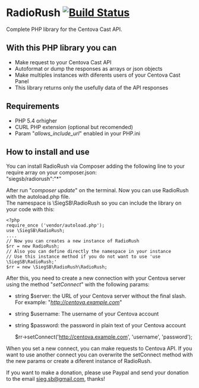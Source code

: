 # RadioRush [![Build Status](https://travis-ci.org/SiegSB/radiorush.svg?branch=master)](https://travis-ci.org/SiegSB/radiorush)  
Complete PHP library for the Centova Cast API.

## With this PHP library you can  
* Make request to your Centova Cast API  
* Autoformat or dump the responses as arrays or json objects  
* Make multiples instances with diferents users of your Centova Cast Panel  
* This library returns only the usefully data of the API responses  
 
## Requirements  
* PHP 5.4 orhigher  
* CURL PHP extension (optional but recomended)  
* Param "*allows_include_url*" enabled in your PHP.ini
 
## How to install and use  
You can install RadioRush via Composer adding the following line to your require array on your composer.json:  
    "siegsb/radiorush":"*"  

After run "*composer update*" on the terminal. Now you can use RadioRush with the autoload.php file.  
The namespace is \SiegSB\RadioRush so you can include the library on your code with this:  

    <?php  
    require_once ('vendor/autoload.php');  
    use \SiegSB\RadioRush;  
    ....  
    // Now you can creates a new instance of RadioRush  
    $rr = new RadioRush;  
    // Also you can define directly the namespace in your instance  
    // Use this instance method if you do not want to use 'use \SiegSB\RadioRush;'  
    $rr = new \SiegSB\RadioRush\RadioRush;

After this, you need to create a new connection with your Centova server using the method "*setConnect*" with the following params:  
* string $server: the URL of your Centova server without the final slash. For example: "*http://centova.example.com*"  
* string $username: The username of your Centova account  
* string $password: the password in plain text of your Centova account

    $rr->setConnect('http://centova.example.com', 'username', 'password');

When you set a new connect, you can make requests to Centova API. If you want to use another connect you can overwrite the setConnect method with the new params or create a diferent instance of RadioRush.

If you want to make a donation, please use Paypal and send your donation to the email sieg.sb@gmail.com, thanks!
